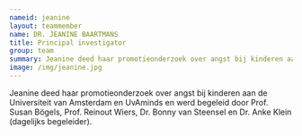 ```yaml
---
nameid: jeanine
layout: teammember
name: DR. JEANINE BAARTMANS
title: Principal investigator
group: team
summary: Jeanine deed haar promotieonderzoek over angst bij kinderen aan de Universiteit van Amsterdam en UvAminds en werd begeleid door Prof. Susan Bögels, Prof. Reinout Wiers, Dr. Bonny van Steensel en Dr. Anke Klein (dagelijks begeleider). 
image: /img/jeanine.jpg
---
```


Jeanine deed haar promotieonderzoek over angst bij kinderen aan de Universiteit van Amsterdam en UvAminds en werd begeleid door Prof. Susan Bögels, Prof. Reinout Wiers, Dr. Bonny van Steensel en Dr. Anke Klein (dagelijks begeleider).
